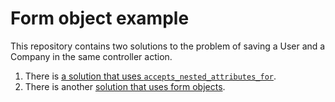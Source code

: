 Form object example
===================

This repository contains two solutions to the problem of saving a User and a Company in the same controller action.

1. There is [a solution that uses `accepts_nested_attributes_for`](https://github.com/gabebw/form_object_example/compare/gbw-use-accepts-nested-attributes).
1. There is another [solution that uses form objects](https://github.com/gabebw/form_object_example/compare/gbw-use-form-object).
